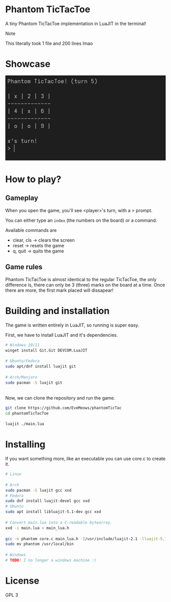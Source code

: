 # Phantom TicTacToe

A tiny Phantom TicTacToe implementation in LuaJIT in the terminal!

> [!NOTE]
> This literally took 1 file and 200 lines lmao

# Showcase
![show](./repo/showcase.png)

# How to play?
## Gameplay
When you open the game, you'll see \<player>'s turn, with a > prompt.

You can either type an `index` (the numbers on the board) or a command.

Available commands are
- clear, cls -> clears the screen
- reset -> resets the game
- q, quit -> quits the game

## Game rules
Phantom TicTacToe is almost identical to the regular TicTacToe, the only difference is, there can only be 3 (three) marks on the board at a time. Once there are more, the first mark placed will dissapear!

# Building and installation
The game is written entirely in LuaJIT, so running is super easy.

First, we have to install LuaJIT and it's dependencies.
```bash
# Windows 10/11
winget install Git.Git DEVCOM.LuaJIT

# Ubuntu/Fedora
sudo apt/dnf install luajit git

# Arch/Manjaro
sudo pacman -S luajit git
```
<br>
Now, we can clone the repository and run the game.

```bash
git clone https://github.com/EveMeows/phantomTicTac
cd phantomTicTacToe

luajit ./main.lua
```

# Installing
If you want something more, like an executable you can use core.c to create it.

```bash
# Linux

# Arch
sudo pacman -S luajit gcc xxd
# Fedora
sudo dnf install luajit-devel gcc xxd
# Ubuntu
sudo apt install libluajit-5.1-dev gcc xxd

# Convert main.lua into a C-readable bytearray.
xxd -i main.lua > main_lua.h

gcc -o phantom core.c main_lua.h -I/usr/include/luajit-2.1 -lluajit-5.1 -lm
sudo mv phantom /usr/local/bin

# Windows
# TODO! I no longer a windows machine :(
```

# License
GPL 3

